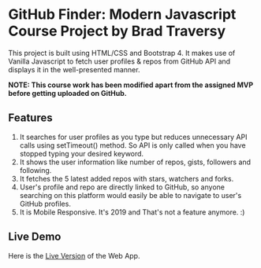 # GitHub Finder: Modern Javascript Course Project by Brad Traversy

This project is built using HTML/CSS and Bootstrap 4. It makes use of Vanilla Javascript to fetch user profiles & repos from GitHub API and displays it in the well-presented manner.

**NOTE: This course work has been modified apart from the assigned MVP before getting uploaded on GitHub.**

## Features

1. It searches for user profiles as you type but reduces unnecessary API calls using setTimeout() method. So API is only called when you have stopped typing your desired keyword.
2. It shows the user information like number of repos, gists, followers and following.
3. It fetches the 5 latest added repos with stars, watchers and forks.
4. User's profile and repo are directly linked to GitHub, so anyone searching on this platform would easily be able to navigate to user's GitHub profiles.
5. It is Mobile Responsive. It's 2019 and That's not a feature anymore. :)

## Live Demo

Here is the [Live Version](https://techcatchers.github.io/GitHub-Finder/) of the Web App.